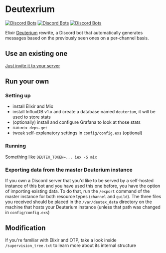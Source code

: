 # Deutexrium
[![Discord Bots](https://top.gg/api/widget/owner/733605243396554813.svg)](https://top.gg/bot/733605243396554813)
[![Discord Bots](https://top.gg/api/widget/servers/733605243396554813.svg)](https://top.gg/bot/733605243396554813)
[![Discord Bots](https://top.gg/api/widget/status/733605243396554813.svg)](https://top.gg/bot/733605243396554813)

Elixir [Deuterium](https://github.com/portasynthinca3/deuterium) rewrite, a Discord bot that automatically generates messages based on the previously seen ones on a per-channel basis.

## Use an existing one
[Just invite it to your server](https://discord.com/oauth2/authorize?client_id=733605243396554813&scope=bot%20applications.commands)

## Run your own

### Setting up
  - install Elixir and Mix
  - install InfluxDB v1.x and create a database named `deuterium`, it will be used to store stats
  - (optionally) install and configure Grafana to look at those stats
  - run `mix deps.get`
  - tweak self-explanatory settings in `config/config.exs` (optional)

### Running
Something like `DEUTEX_TOKEN=... iex -S mix`

### Exporting data from the master Deuterium instance
If you own a Discord server that you'd like to be served by a self-hosted instance of this bot and you have used this one before, you have the option of importing existing data. To do that, run the `/export` command of the master instance for both resource types (`channel` and `guild`). The three files you received should be placed in the `/var/deutex_data` directory on the machine that hosts your Deuterium instance (unless that path was changed in `config/config.exs`)

## Modification
If you're familiar with Elixir and OTP, take a look inside `/supervision_tree.txt` to learn more about its internal structure